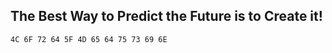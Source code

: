 ## The Best Way to Predict the Future is to Create it!

<pre><code>4C 6F 72 64 5F 4D 65 64 75 73 69 6E
</code></pre> 

